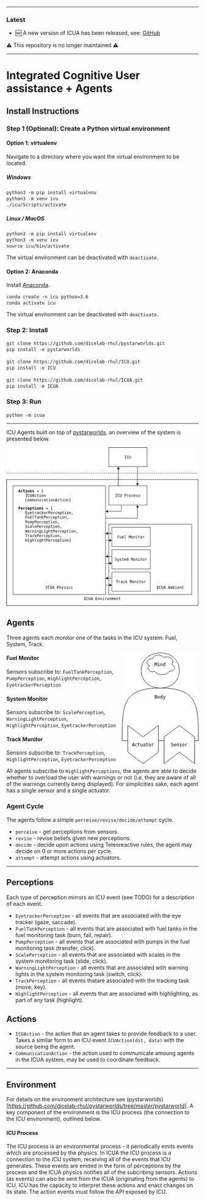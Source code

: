 ------------------------------
### Latest

- 🆕 A new version of ICUA has been released, see: [GitHub](https://github.com/dicelab-rhul/icua2)

⚠️ This repository is no longer maintained ⚠️ 

------------------------------

# Integrated Cognitive User assistance + Agents

## Install Instructions

### Step 1 (Optional): Create a Python virtual environment

#### Option 1: virtualenv

Navigate to a directory where you want the virtual environment to be located.

##### Windows

```
python3 -m pip install virtualenv
python3 -m venv icu
./icu/Scripts/activate
```

##### Linux / MacOS

```
python3 -m pip install virtualenv
python3 -m venv icu
source icu/bin/activate
```

The virtual environment can be deactivated with `deactivate`.

#### Option 2: Anaconda

Install [Anaconda](https://docs.anaconda.com/anaconda/install/).
```
conda create -n icu python=3.6
conda activate icu
```

The virtual environment can be deactivated with `deactivate`.

### Step 2: Install

```
git clone https://github.com/dicelab-rhul/pystarworlds.git 
pip install -e pystarworlds

git clone https://github.com/dicelab-rhul/ICU.git
pip install -e ICU

git clone https://github.com/dicelab-rhul/ICUA.git
pip install -e ICUA
```

### Step 3: Run
```
python -m icua
```



----------------------------

ICU Agents built on top of [pystarworlds](https://github.com/dicelab-rhul/pystarworlds/tree/master/pystarworlds), an overview of the system is presented below.

<img src="docs/icua.png">

## Agents

Three agents each monitor one of the tasks in the ICU system: Fuel, System, Track.

<img align="right" src="docs/agent.png">


#### Fuel Monitor

Sensors subscribe to: `FuelTankPerception`, `PumpPerception`, `HighlightPerception`, `EyetrackerPerception`

#### System Monitor

Sensors subscribe to: `ScalePerception`, `WarningLightPerception`, `HighlightPerception`, `EyetrackerPerception`

#### Track Monitor

Sensors subscribe to: `TrackPerception`, `HighlightPerception`, `EyetrackerPerception`

All agents subscribe to `HighlightPerceptions`, the agents are able to decide whether to overload the user with warnings or not (i.e. they are aware of all of the warnings currently being displayed). For simplicities sake, each agent has a single sensor and a single actuator.

### Agent Cycle

The agents follow a simple `perceive/revise/decide/attempt` cycle.

* `perceive` - get perceptions from sensors.
* `revise` - revise beliefs given new perceptions.
* `decide` - decide upon actions using Teleoreactive rules, the agent may decide on 0 or more actions per cycle.
* `attempt` - attempt actions using actuators.

---------------------------

## Perceptions

Each type of perception mirrors an ICU event (see TODO) for a description of each event. 

* `EyetrackerPerception` - all events that are associated with the eye tracker (gaze, saccade).
* `FuelTankPerception` - all events that are associated with fuel tanks in the fuel monitoring task (burn, fail, repair).
* `PumpPerception` - all events that are associated with pumps in the fuel monitoring task (transfer, click).
* `ScalePerception` - all events that are associated with scales in the system monitoring task (slide, click).
* `WarningLightPerception` - all events that are associated with warning lights in the system monitoring task (switch, click).
* `TrackPerception` - all events thatare associated with the tracking task (move, key).
* `HighlightPerception` - all events that are associated with highlighting, as part of any task (highlight).

## Actions

* `ICUAction` - the action that an agent takes to provide feedback to a user. Takes a similar form to an ICU event `ICUAction(dst, data)` with the source being the agent.
* `CommunicationAction` - the action used to communicate amoung agents in the ICUA system, may be used to coordinate feedback. 

--------------------------

## Environment

For details on the environment architecture see (pystarworlds)[https://github.com/dicelab-rhul/pystarworlds/tree/master/pystarworld]. A key component of the environment is the ICU process (the connection to the ICU environment), outlined below.

#### ICU Process 

The ICU process is an environmental process - it periodically emits events which are processed by the physics. In ICUA the ICU process is a connection to the ICU system, receiving all of the events that ICU generates. These events are emited in the form of perceptions by the process and the ICUA physics notifies all of the subcribing sensors. Actions (as events) can also be sent from the ICUA (originating from the agents) to ICU, ICU has the capacity to interpret these actions and enact changes on its state. The action events must follow the API exposed by ICU. 
